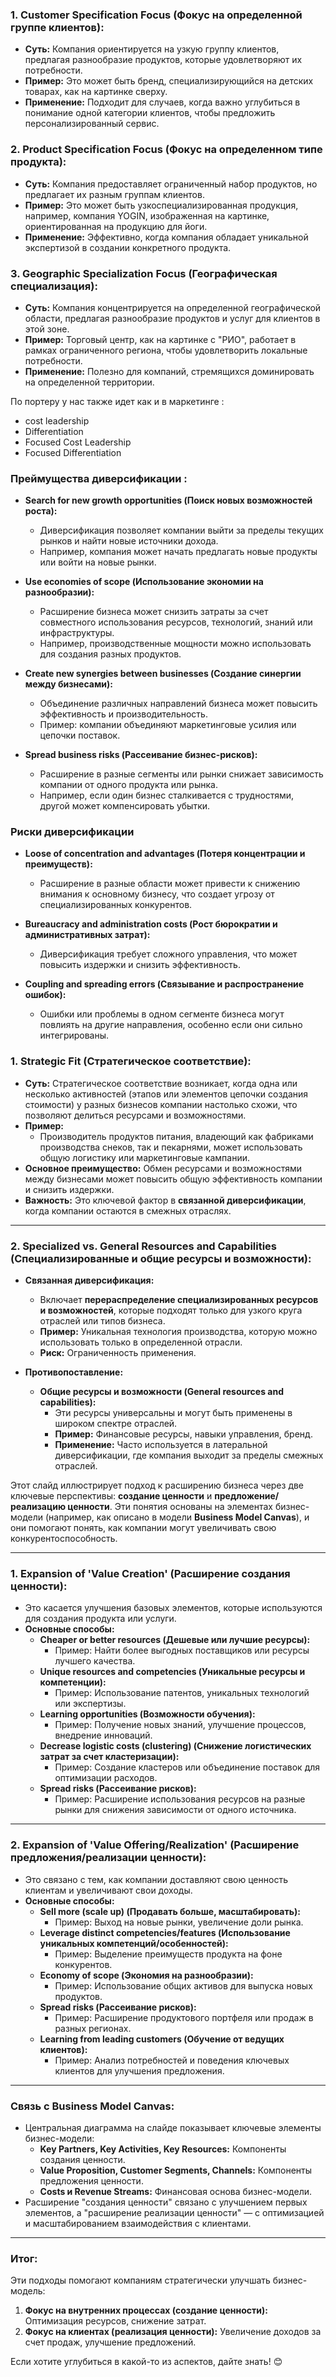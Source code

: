 ### 1. **Customer Specification Focus (Фокус на определенной группе клиентов):**
- **Суть:** Компания ориентируется на узкую группу клиентов, предлагая разнообразие продуктов, которые удовлетворяют их потребности.
- **Пример:** Это может быть бренд, специализирующийся на детских товарах, как на картинке сверху.
- **Применение:** Подходит для случаев, когда важно углубиться в понимание одной категории клиентов, чтобы предложить персонализированный сервис.

### 2. **Product Specification Focus (Фокус на определенном типе продукта):**
- **Суть:** Компания предоставляет ограниченный набор продуктов, но предлагает их разным группам клиентов.
- **Пример:** Это может быть узкоспециализированная продукция, например, компания YOGIN, изображенная на картинке, ориентированная на продукцию для йоги.
- **Применение:** Эффективно, когда компания обладает уникальной экспертизой в создании конкретного продукта.

### 3. **Geographic Specialization Focus (Географическая специализация):**
- **Суть:** Компания концентрируется на определенной географической области, предлагая разнообразие продуктов и услуг для клиентов в этой зоне.
- **Пример:** Торговый центр, как на картинке с "РИО", работает в рамках ограниченного региона, чтобы удовлетворить локальные потребности.
- **Применение:** Полезно для компаний, стремящихся доминировать на определенной территории.

По портеру у нас также идет как и в маркетинге : 
- cost leadership 
- Differentiation
- Focused Cost Leadership
- Focused Differentiation


### Преймущества диверсификации : 

- **Search for new growth opportunities (Поиск новых возможностей роста):**
    - Диверсификация позволяет компании выйти за пределы текущих рынков и найти новые источники дохода.
    - Например, компания может начать предлагать новые продукты или войти на новые рынки.
    
- **Use economies of scope (Использование экономии на разнообразии):**
    - Расширение бизнеса может снизить затраты за счет совместного использования ресурсов, технологий, знаний или инфраструктуры.
    - Например, производственные мощности можно использовать для создания разных продуктов.
    
- **Create new synergies between businesses (Создание синергии между бизнесами):**
    - Объединение различных направлений бизнеса может повысить эффективность и производительность.
    - Пример: компании объединяют маркетинговые усилия или цепочки поставок.
    
- **Spread business risks (Рассеивание бизнес-рисков):**
    - Расширение в разные сегменты или рынки снижает зависимость компании от одного продукта или рынка.
    - Например, если один бизнес сталкивается с трудностями, другой может компенсировать убытки.


### Риски диверсификации 

- **Loose of concentration and advantages (Потеря концентрации и преимуществ):**
    - Расширение в разные области может привести к снижению внимания к основному бизнесу, что создает угрозу от специализированных конкурентов.
    
- **Bureaucracy and administration costs (Рост бюрократии и административных затрат):**
    - Диверсификация требует сложного управления, что может повысить издержки и снизить эффективность.
    
- **Coupling and spreading errors (Связывание и распространение ошибок):**
    - Ошибки или проблемы в одном сегменте бизнеса могут повлиять на другие направления, особенно если они сильно интегрированы.






### **1. Strategic Fit (Стратегическое соответствие):**

- **Суть:** Стратегическое соответствие возникает, когда одна или несколько активностей (этапов или элементов цепочки создания стоимости) у разных бизнесов компании настолько схожи, что позволяют делиться ресурсами и возможностями.
- **Пример:**
    - Производитель продуктов питания, владеющий как фабриками производства снеков, так и пекарнями, может использовать общую логистику или маркетинговые кампании.
- **Основное преимущество:** Обмен ресурсами и возможностями между бизнесами может повысить общую эффективность компании и снизить издержки.
- **Важность:** Это ключевой фактор в **связанной диверсификации**, когда компании остаются в смежных отраслях.

---

### **2. Specialized vs. General Resources and Capabilities (Специализированные и общие ресурсы и возможности):**

- **Связанная диверсификация:**
    
    - Включает **перераспределение специализированных ресурсов и возможностей**, которые подходят только для узкого круга отраслей или типов бизнеса.
    - **Пример:** Уникальная технология производства, которую можно использовать только в определенной отрасли.
    - **Риск:** Ограниченность применения.
- **Противопоставление:**
    
    - **Общие ресурсы и возможности (General resources and capabilities):**
        - Эти ресурсы универсальны и могут быть применены в широком спектре отраслей.
        - **Пример:** Финансовые ресурсы, навыки управления, бренд.
        - **Применение:** Часто используется в латеральной диверсификации, где компания выходит за пределы смежных отраслей.






Этот слайд иллюстрирует подход к расширению бизнеса через две ключевые перспективы: **создание ценности** и **предложение/реализацию ценности**. Эти понятия основаны на элементах бизнес-модели (например, как описано в модели **Business Model Canvas**), и они помогают понять, как компании могут увеличивать свою конкурентоспособность.

---

### **1. Expansion of 'Value Creation' (Расширение создания ценности):**

- Это касается улучшения базовых элементов, которые используются для создания продукта или услуги.
- **Основные способы:**
    - **Cheaper or better resources (Дешевые или лучшие ресурсы):**
        - Пример: Найти более выгодных поставщиков или ресурсы лучшего качества.
    - **Unique resources and competencies (Уникальные ресурсы и компетенции):**
        - Пример: Использование патентов, уникальных технологий или экспертизы.
    - **Learning opportunities (Возможности обучения):**
        - Пример: Получение новых знаний, улучшение процессов, внедрение инноваций.
    - **Decrease logistic costs (clustering) (Снижение логистических затрат за счет кластеризации):**
        - Пример: Создание кластеров или объединение поставок для оптимизации расходов.
    - **Spread risks (Рассеивание рисков):**
        - Пример: Расширение использования ресурсов на разные рынки для снижения зависимости от одного источника.

---

### **2. Expansion of 'Value Offering/Realization' (Расширение предложения/реализации ценности):**

- Это связано с тем, как компании доставляют свою ценность клиентам и увеличивают свои доходы.
- **Основные способы:**
    - **Sell more (scale up) (Продавать больше, масштабировать):**
        - Пример: Выход на новые рынки, увеличение доли рынка.
    - **Leverage distinct competencies/features (Использование уникальных компетенций/особенностей):**
        - Пример: Выделение преимуществ продукта на фоне конкурентов.
    - **Economy of scope (Экономия на разнообразии):**
        - Пример: Использование общих активов для выпуска новых продуктов.
    - **Spread risks (Рассеивание рисков):**
        - Пример: Расширение продуктового портфеля или продаж в разных регионах.
    - **Learning from leading customers (Обучение от ведущих клиентов):**
        - Пример: Анализ потребностей и поведения ключевых клиентов для улучшения предложения.

---

### **Связь с Business Model Canvas:**

- Центральная диаграмма на слайде показывает ключевые элементы бизнес-модели:
    - **Key Partners, Key Activities, Key Resources:** Компоненты создания ценности.
    - **Value Proposition, Customer Segments, Channels:** Компоненты предложения ценности.
    - **Costs и Revenue Streams:** Финансовая основа бизнес-модели.
- Расширение "создания ценности" связано с улучшением первых элементов, а "расширение реализации ценности" — с оптимизацией и масштабированием взаимодействия с клиентами.

---

### Итог:

Эти подходы помогают компаниям стратегически улучшать бизнес-модель:

1. **Фокус на внутренних процессах (создание ценности):** Оптимизация ресурсов, снижение затрат.
2. **Фокус на клиентах (реализация ценности):** Увеличение доходов за счет продаж, улучшение предложений.

Если хотите углубиться в какой-то из аспектов, дайте знать! 😊